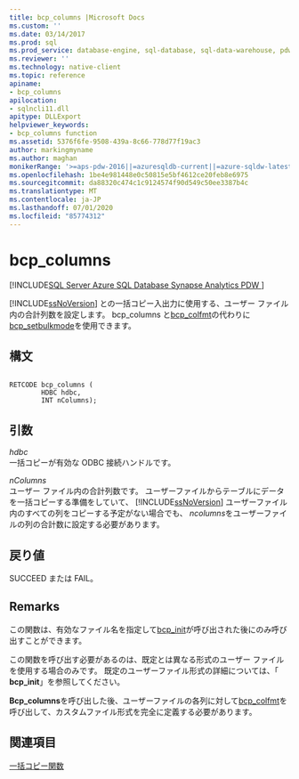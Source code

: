 ```yaml
---
title: bcp_columns |Microsoft Docs
ms.custom: ''
ms.date: 03/14/2017
ms.prod: sql
ms.prod_service: database-engine, sql-database, sql-data-warehouse, pdw
ms.reviewer: ''
ms.technology: native-client
ms.topic: reference
apiname:
- bcp_columns
apilocation:
- sqlncli11.dll
apitype: DLLExport
helpviewer_keywords:
- bcp_columns function
ms.assetid: 5376f6fe-9508-439a-8c66-778d77f19ac3
author: markingmyname
ms.author: maghan
monikerRange: '>=aps-pdw-2016||=azuresqldb-current||=azure-sqldw-latest||>=sql-server-2016||=sqlallproducts-allversions||>=sql-server-linux-2017||=azuresqldb-mi-current'
ms.openlocfilehash: 1be4e981448e0c50815e5bf4612ce20feb8e6975
ms.sourcegitcommit: da88320c474c1c9124574f90d549c50ee3387b4c
ms.translationtype: MT
ms.contentlocale: ja-JP
ms.lasthandoff: 07/01/2020
ms.locfileid: "85774312"
---
```

# <a name="bcp_columns"></a>bcp_columns
[!INCLUDE[SQL Server Azure SQL Database Synapse Analytics PDW ](../../includes/applies-to-version/sql-asdb-asdbmi-asdw-pdw.md)]

  [!INCLUDE[ssNoVersion](../../includes/ssnoversion-md.md)] との一括コピー入出力に使用する、ユーザー ファイル内の合計列数を設定します。 bcp_columns と[bcp_colfmt](../../relational-databases/native-client-odbc-extensions-bulk-copy-functions/bcp-colfmt.md)の代わりに[bcp_setbulkmode](../../relational-databases/native-client-odbc-extensions-bulk-copy-functions/bcp-setbulkmode.md)を使用できます。  
  
## <a name="syntax"></a>構文  
  
```  
  
RETCODE bcp_columns (  
        HDBC hdbc,  
        INT nColumns);  
```  
  
## <a name="arguments"></a>引数  
 *hdbc*  
 一括コピーが有効な ODBC 接続ハンドルです。  
  
 *nColumns*  
 ユーザー ファイル内の合計列数です。 ユーザーファイルからテーブルにデータを一括コピーする準備をしていて、 [!INCLUDE[ssNoVersion](../../includes/ssnoversion-md.md)] ユーザーファイル内のすべての列をコピーする予定がない場合でも、 *ncolumns*をユーザーファイルの列の合計数に設定する必要があります。  
  
## <a name="returns"></a>戻り値  
 SUCCEED または FAIL。  
  
## <a name="remarks"></a>Remarks  
 この関数は、有効なファイル名を指定して[bcp_init](../../relational-databases/native-client-odbc-extensions-bulk-copy-functions/bcp-init.md)が呼び出された後にのみ呼び出すことができます。  
  
 この関数を呼び出す必要があるのは、既定とは異なる形式のユーザー ファイルを使用する場合のみです。 既定のユーザーファイル形式の詳細については、「 **bcp_init**」を参照してください。  
  
 **Bcp_columns**を呼び出した後、ユーザーファイルの各列に対して[bcp_colfmt](../../relational-databases/native-client-odbc-extensions-bulk-copy-functions/bcp-colfmt.md)を呼び出して、カスタムファイル形式を完全に定義する必要があります。  
  
## <a name="see-also"></a>関連項目  
 [一括コピー関数](../../relational-databases/native-client-odbc-extensions-bulk-copy-functions/sql-server-driver-extensions-bulk-copy-functions.md)  
  
  
